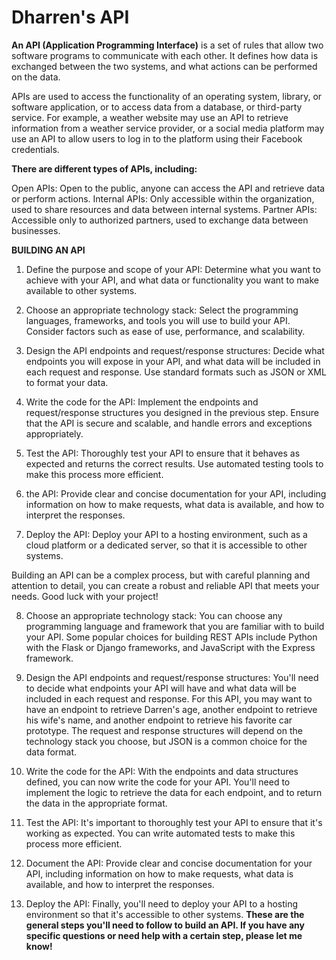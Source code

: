 # Dharren's API

**An API (Application Programming Interface)** is a set of rules that allow two software programs to communicate with each other. It defines how data is exchanged between the two systems, and what actions can be performed on the data.

APIs are used to access the functionality of an operating system, library, or software application, or to access data from a database, or third-party service. For example, a weather website may use an API to retrieve information from a weather service provider, or a social media platform may use an API to allow users to log in to the platform using their Facebook credentials.

**There are different types of APIs, including:**

Open APIs: Open to the public, anyone can access the API and retrieve data or perform actions.
Internal APIs: Only accessible within the organization, used to share resources and data between internal systems.
Partner APIs: Accessible only to authorized partners, used to exchange data between businesses.

**BUILDING AN API**
1. Define the purpose and scope of your API: Determine what you want to achieve with your API, and what data or functionality you want to make available to other systems.

2. Choose an appropriate technology stack: Select the programming languages, frameworks, and tools you will use to build your API. Consider factors such as ease of use, performance, and scalability.

3. Design the API endpoints and request/response structures: Decide what endpoints you will expose in your API, and what data will be included in each request and response. Use standard formats such as JSON or XML to format your data.

4. Write the code for the API: Implement the endpoints and request/response structures you designed in the previous step. Ensure that the API is secure and scalable, and handle errors and exceptions appropriately.

5. Test the API: Thoroughly test your API to ensure that it behaves as expected and returns the correct results. Use automated testing tools to make this process more efficient.

6.  the API: Provide clear and concise documentation for your API, including information on how to make requests, what data is available, and how to interpret the responses.

7. Deploy the API: Deploy your API to a hosting environment, such as a cloud platform or a dedicated server, so that it is accessible to other systems.

Building an API can be a complex process, but with careful planning and attention to detail, you can create a robust and reliable API that meets your needs. Good luck with your project!

8. Choose an appropriate technology stack: You can choose any programming language and framework that you are familiar with to build your API. Some popular choices for building REST APIs include Python with the Flask or Django frameworks, and JavaScript with the Express framework.

9. Design the API endpoints and request/response structures: You'll need to decide what endpoints your API will have and what data will be included in each request and response. For this API, you may want to have an endpoint to retrieve Darren's age, another endpoint to retrieve his wife's name, and another endpoint to retrieve his favorite car prototype. The request and response structures will depend on the technology stack you choose, but JSON is a common choice for the data format.

10. Write the code for the API: With the endpoints and data structures defined, you can now write the code for your API. You'll need to implement the logic to retrieve the data for each endpoint, and to return the data in the appropriate format.

11. Test the API: It's important to thoroughly test your API to ensure that it's working as expected. You can write automated tests to make this process more efficient.

12. Document the API: Provide clear and concise documentation for your API, including information on how to make requests, what data is available, and how to interpret the responses.

13. Deploy the API: Finally, you'll need to deploy your API to a hosting environment so that it's accessible to other systems.
**These are the general steps you'll need to follow to build an API. If you have any specific questions or need help with a certain step, please let me know!**
